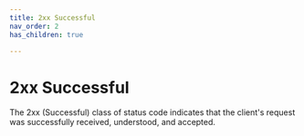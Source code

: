 ```yaml
---
title: 2xx Successful
nav_order: 2
has_children: true

---
```


# 2xx Successful

The 2xx (Successful) class of status code indicates that the client's request was successfully received, understood, and accepted.
